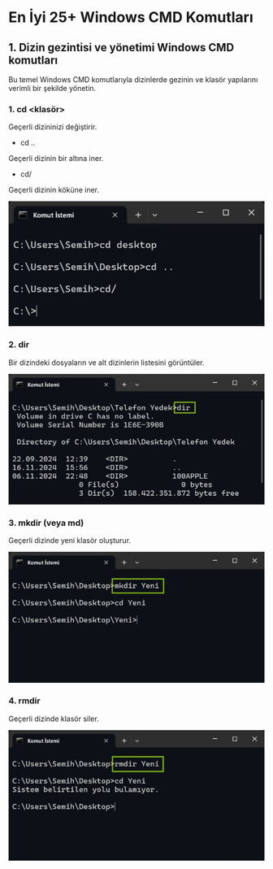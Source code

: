 # En İyi 25+ Windows CMD Komutları
## 1. Dizin gezintisi ve yönetimi Windows CMD komutları
Bu temel Windows CMD komutlarıyla dizinlerde gezinin ve klasör yapılarını verimli bir şekilde yönetin.
### 1. cd <klasör>

   Geçerli dizininizi değiştirir.
   + cd ..
   
   Geçerli dizinin bir altına iner.
   + cd/

   Geçerli dizinin köküne iner.

   ![Relative](/gorseller/1.png)

### 2. dir
Bir dizindeki dosyaların ve alt dizinlerin listesini görüntüler.

![Relative](/gorseller/2.png)

### 3. mkdir <isim> (veya md)
Geçerli dizinde yeni klasör oluşturur.

![Relative](/gorseller/3.png)

### 4. rmdir <isim>
Geçerli dizinde klasör siler.

![Relative](/gorseller/4.png)
